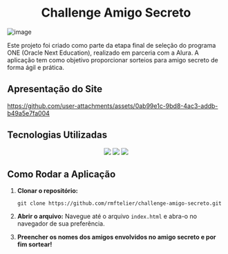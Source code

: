 <h1 align="center">Challenge Amigo Secreto</h1>

![image](https://github.com/user-attachments/assets/ef12f7de-11bc-4413-bdf5-6269a29bca3a)


Este projeto foi criado como parte da etapa final de seleção do programa ONE (Oracle Next Education), realizado em parceria com a Alura. A aplicação tem como objetivo proporcionar sorteios para amigo secreto de forma ágil e prática.

<h2> Apresentação do Site</h2>


https://github.com/user-attachments/assets/0ab99e1c-9bd8-4ac3-addb-b49a5e7fa004

<h2>Tecnologias Utilizadas</h2>
<p align="center">
  <a href=""><img src="https://img.shields.io/badge/HTML5-E34F26?style=for-the-badge&logo=html5&logoColor=white"></a>
    <a href=""><img src="https://img.shields.io/badge/CSS3-1572B6?style=for-the-badge&logo=css3&logoColor=white"></a>
  <a href=""><img src="https://img.shields.io/badge/JavaScript-323330?style=for-the-badge&logo=javascript&logoColor=F7DF1E"></a>
</p>

<h2>Como Rodar a Aplicação</h2>

1. **Clonar o repositório:** 

    ```
    git clone https://github.com/rmftelier/challenge-amigo-secreto.git
    ```

2. **Abrir o arquivo:** Navegue até o arquivo `index.html` e abra-o no navegador de sua preferência.

3. **Preencher os nomes dos amigos envolvidos no amigo secreto e por fim sortear!**


